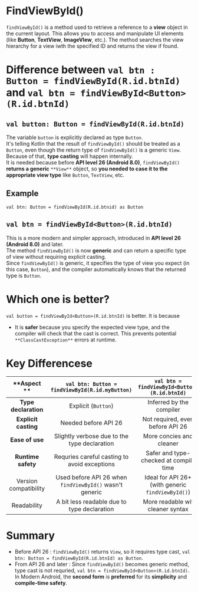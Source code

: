 # FindViewById()
`findViewById()` is a method used to retrieve a reference to a **view** object in the current layout. This allows you to access and manipulate UI elements (like **Button**, **TextView**, **ImageVIew**, etc.). The method searches the view hierarchy for a view iwth the specified ID and returns the view if found.


# Difference between `val btn : Button = findViewById(R.id.btnId)` and `val btn = findViewById<Button>(R.id.btnId)`


## `val button: Button = findViewById(R.id.btnId)`
The variable `button` is explicitly declared as type `Button`.  
It's telling Kotlin that the result of `findViewById()` should be treated as a `Button`, even though the return type of `findViewById()` is a generic `View`.  
Because of that, **type casting** will happen internally.  
It is needed because before **API level 26 (Android 8.0)**, `findViewById()` **returns a generic** `**View**` object, so **you needed to case it to the appropriate view type** like `Button`, `TextView`, etc.  
## Example
```
val btn: Button = findViewById(R.id.btnid) as Button
```

## `val btn = findViewById<Button>(R.id.btnId)`
This is a more modern and simpler approach, introduced in **API level 26 (Android 8.0)** and later.  
The method `findViewById()` is now **generic** and can return a specific type of view without requiring explicit casting.  
Since `findViewById()` is generic, it specifies the type of view you expect (in this case, `Button`), and the compiler automatically knows that the returned type is `Button`.  


# Which one is better?
`val button = findViewById<Button>(R.id.btnId)` is better. It is because  
- It is **safer** because you specify the expected view type, and the compiler will check that the cast is correct. This prevents potential `**ClassCastException**` errors at runtime.

# Key Differencese
| **Aspect ** | `val btn: Button = findViewById(R.id.myButton)` | `val btn = findViewById<Button>(R.id.btnId)` |
|  :----------: | :----------: | :----------: |
| **Type declaration** | Explicit (`Button`) | Inferred by the compiler |
| **Explicit casting** | Needed before API 26 | Not required, even before API 26 |
| **Ease of use** | Slightly verbose due to the type declaration | More concies and cleaner |
| **Runtime safety** | Requries careful casting to avoid exceptions | Safer and type-checked at compile time |
| Version compatibility | Used before API 26 when `findViewById()` wasn't generic | Ideal for API 26+ (with generic `findViewById()`) |
| Readability | A bit less readable due to type declaration | More readable wit cleaner syntax |

# Summary
- Before API 26 : `findViewById()` returns `View`, so it requires type cast, `val btn: Button = findViewById(R.id.btnId) as Button`.
- From API 26 and later : Since `findViewById()` becomes generic method, type cast is not requried, `val btn = findViewById<Button>(R.id.btnId)`.
In Modern Android, the **second form** is **preferred** for its **simplicity** and **compile-time safety**.
